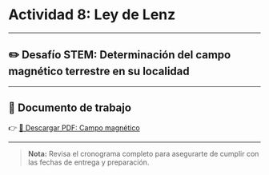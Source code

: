 # Actividad 8: Ley de Lenz

---

## ✏️ Desafío STEM: Determinación del campo magnético terrestre en su localidad

---

## 📄 Documento de trabajo

👉 [📎 Descargar PDF: Campo magnético](../FIEM/Lenz_Law.pdf)

---

> **Nota:** Revisa el cronograma completo para asegurarte de cumplir con las fechas de entrega y preparación.
